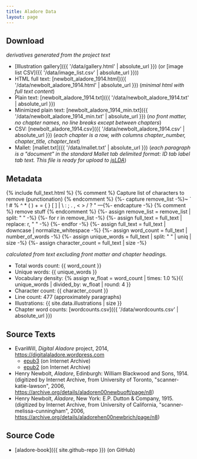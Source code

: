 ```yaml
---
title: Aladore Data
layout: page
---
```


## Download 

*derivatives generated from the project text*

- [Illustration gallery]({{ '/data/gallery.html' | absolute_url }}) (or [image list CSV]({{ '/data/image_list.csv' | absolute_url }}))
- HTML full text: [newbolt_aladore_1914.html]({{ '/data/newbolt_aladore_1914.html' | absolute_url }}) (*minimal html with full text content*)
- Plain text: [newbolt_aladore_1914.txt]({{ '/data/newbolt_aladore_1914.txt' | absolute_url }})
- Minimized plain text: [newbolt_aladore_1914_min.txt]({{ '/data/newbolt_aladore_1914_min.txt' | absolute_url }}) (*no front matter, no chapter names, no line breaks except between chapters*)
- CSV: [newbolt_aladore_1914.csv]({{ '/data/newbolt_aladore_1914.csv' | absolute_url }}) (*each chapter is a row, with columns chapter_number, chapter_title, chapter_text*)
- Mallet: [mallet.txt]({{ '/data/mallet.txt' | absolute_url }}) (*each paragraph is a "document" in the standard Mallet tab delimited format: ID tab label tab text. This file is ready for upload to [jsLDA](https://mimno.infosci.cornell.edu/jsLDA/)*)

## Metadata

{% include full_text.html %}
{% comment %} Capture list of characters to remove (punctionation) {% endcomment %} 
{%- capture remove_list -%}~ ` ! # % ^ * ( ) + = { } [ ] | \ : ; . , < > / ? " —{%- endcapture -%}
{% comment %} remove stuff {% endcomment %} 
{%- assign remove_list = remove_list | split: " " -%}
{%- for r in remove_list -%}
{%- assign full_text = full_text | replace: r, " " -%}
{%- endfor -%}
{%- assign full_text = full_text | downcase | normalize_whitespace -%}
{%- assign word_count = full_text | number_of_words -%}
{%- assign unique_words = full_text | split: " " | uniq | size -%}
{%- assign character_count = full_text | size -%}

*calculated from text excluding front matter and chapter headings.*

- Total words count: {{ word_count }}
- Unique words: {{ unique_words }}
- Vocabulary density: {% assign w_float = word_count | times: 1.0 %}{{ unique_words | divided_by: w_float | round: 4 }}
- Character count: {{ character_count }}
- Line count: 477 (approximately paragraphs)
- Illustrations: {{ site.data.illustrations | size }}
- Chapter word counts: [wordcounts.csv]({{ '/data/wordcounts.csv' | absolute_url }})

## Source Texts

- EvanWill, *Digital Aladore* project, 2014, <https://digitalaladore.wordpress.com>
    - [epub3](https://archive.org/details/AladoreHenryNewbolt3) (on Internet Archive)
    - [epub2](https://archive.org/details/AladoreHenryNewbolt) (on Internet Archive)
- Henry Newbolt, *Aladore*, Edinburgh: William Blackwood and Sons, 1914. (digitized by Internet Archive, from University of Toronto, "scanner-katie-lawson", 2006, <https://archive.org/details/aladoren00newbuoft/page/n8>)
- Henry Newbolt, *Aladore*, New York: E.P. Dutton & Company, 1915. (digitized by Internet Archive, from University of California, "scanner-melissa-cunningham", 2006, <https://archive.org/details/aladorehen00newbrich/page/n8>)

## Source Code

- [aladore-book]({{ site.github-repo }}) (on GitHub)
